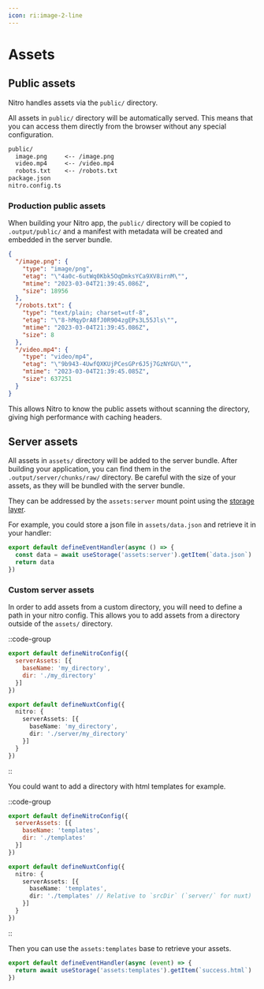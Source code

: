 ```yaml
---
icon: ri:image-2-line
---
```


# Assets

## Public assets

Nitro handles assets via the `public/` directory.


All assets in `public/` directory will be automatically served. This means that you can access them directly from the browser without any special configuration.

```md
public/
  image.png     <-- /image.png
  video.mp4     <-- /video.mp4
  robots.txt    <-- /robots.txt
package.json
nitro.config.ts
```

### Production public assets

When building your Nitro app, the `public/` directory will be copied to `.output/public/` and a manifest with metadata will be created and embedded in the server bundle.

```json
{
  "/image.png": {
    "type": "image/png",
    "etag": "\"4a0c-6utWq0Kbk5OqDmksYCa9XV8irnM\"",
    "mtime": "2023-03-04T21:39:45.086Z",
    "size": 18956
  },
  "/robots.txt": {
    "type": "text/plain; charset=utf-8",
    "etag": "\"8-hMqyDrA8fJ0R904zgEPs3L55Jls\"",
    "mtime": "2023-03-04T21:39:45.086Z",
    "size": 8
  },
  "/video.mp4": {
    "type": "video/mp4",
    "etag": "\"9b943-4UwfQXKUjPCesGPr6J5j7GzNYGU\"",
    "mtime": "2023-03-04T21:39:45.085Z",
    "size": 637251
  }
}
```

This allows Nitro to know the public assets without scanning the directory, giving high performance with caching headers.

## Server assets

All assets in `assets/` directory will be added to the server bundle. After building your application, you can find them in the `.output/server/chunks/raw/` directory. Be careful with the size of your assets, as they will be bundled with the server bundle.

They can be addressed by the `assets:server` mount point using the [storage layer](/guide/storage).

For example, you could store a json file in `assets/data.json` and retrieve it in your handler:

```js
export default defineEventHandler(async () => {
  const data = await useStorage('assets:server').getItem(`data.json`)
  return data
})
```

### Custom server assets

In order to add assets from a custom directory, you will need to define a path in your nitro config. This allows you to add assets from a directory outside of the `assets/` directory.

::code-group
```js [nitro.config.ts]
export default defineNitroConfig({
  serverAssets: [{
    baseName: 'my_directory',
    dir: './my_directory'
  }]
})
```
```ts [nuxt.config.ts]
export default defineNuxtConfig({
  nitro: {
    serverAssets: [{
      baseName: 'my_directory',
      dir: './server/my_directory'
    }]
  }
})
```
::

You could want to add a directory with html templates for example.

::code-group
```js [nitro.config.ts]
export default defineNitroConfig({
  serverAssets: [{
    baseName: 'templates',
    dir: './templates'
  }]
})
```
```ts [nuxt.config.ts]
export default defineNuxtConfig({
  nitro: {
    serverAssets: [{
      baseName: 'templates',
      dir: './templates' // Relative to `srcDir` (`server/` for nuxt)
    }]
  }
})
```
::

Then you can use the `assets:templates` base to retrieve your assets.

```ts [handlers/success.ts]
export default defineEventHandler(async (event) => {
  return await useStorage('assets:templates').getItem(`success.html`)
})
```
